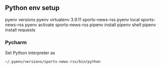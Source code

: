 ## Python env setup
pyenv versions
pyenv virtualenv 3.9.11 sports-news-rss
pyenv local sports-news-rss
pyenv activate sports-news-rss
pipenv install
pipenv shell
pipenv install requests

### Pycharm
Set Python interpreter as
```
~/.pyenv/versions/sports-news-rss/bin/python
```